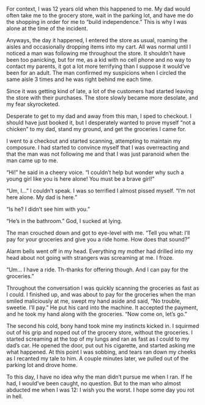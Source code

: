 For context, I was 12 years old when this happened to me. My dad would often take me to the grocery store, wait in the parking lot, and have me do the shopping in order for me to “build independence.” This is why I was alone at the time of the incident. 

Anyways, the day it happened, I entered the store as usual, roaming the aisles and occasionally dropping items into my cart. All was normal until I noticed a man was following me throughout the store. It shouldn’t have been too panicking, but for me, as a kid with no cell phone and no way to contact my parents, it got a lot more terrifying than I suppose it would’ve been for an adult. The man confirmed my suspicions when I circled the same aisle 3 times and he was right behind me each time. 

Since it was getting kind of late, a lot of the customers had started leaving the store with their purchases. The store slowly became more desolate, and my fear skyrocketed.

Desperate to get to my dad and away from this man, I sped to checkout. I should have just booked it, but I desperately wanted to prove myself “not a chicken” to my dad, stand my ground, and get the groceries I came for. 

I went to a checkout and started scanning, attempting to maintain my composure. I had started to convince myself that I was overreacting and that the man was not following me and that I was just paranoid when the man came up to me. 

“Hi!” he said in a cheery voice. “I couldn’t help but wonder why such a young girl like you is here alone! You must be a brave girl!”

“Um, I…” I couldn’t speak. I was so terrified I almost pissed myself. “I’m not here alone. My dad is here.” 

“Is he? I didn’t see him with you.”

“He’s in the bathroom.” God, I sucked at lying. 

The man crouched down and got to eye-level with me. “Tell you what: I’ll pay for your groceries and give you a ride home. How does that sound?” 

Alarm bells went off in my head. Everything my mother had drilled into my head about not going with strangers was screaming at me. I froze.

“Um… I have a ride. Th-thanks for offering though. And I can pay for the groceries.” 

Throughout the conversation I was quickly scanning the groceries as fast as I could. I finished up, and was about to pay for the groceries when the man smiled maliciously at me, swept my hand aside and said, “No trouble, sweetie. I’ll pay.” He put his card into the machine. It accepted the payment, and he took my hand along with the groceries. “Now come on, let’s go.”

The second his cold, bony hand took mine my instincts kicked in. I squirmed out of his grip and noped out of the grocery store, without the groceries. I started screaming at the top of my lungs and ran as fast as I could to my dad’s car. He opened the door, put out his cigarette, and started asking me what happened. At this point I was sobbing, and tears ran down my cheeks as I recanted my tale to him. A couple minutes later, we pulled out of the parking lot and drove home.

To this day, I have no idea why the man didn’t pursue me when I ran. If he had, I would’ve been caught, no question. But to the man who almost abducted me when I was 12: I wish you the worst. I hope some day you rot in hell.